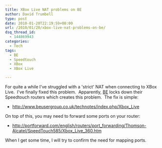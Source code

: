 ```yaml
---
title: XBox Live NAT problems on BE
author: David Trumbell
type: post
date: 2010-01-20T22:19:59+00:00
url: /2010/01/20/xbox-live-nat-problems-on-be/
dsq_thread_id:
  - 144869943
categories:
  - Tech
tags:
  - BE
  - Speedtouch
  - XBox
  - XBox Live

---
```

For quite a while I've struggled with a 'strict' NAT when connecting to XBox Live.  I've finally fixed this problem.  Apparently, [BE](https://en.wikipedia.org/wiki/Be_Un_Limited) locks down their Speedtouch routers which creates this problem.  The fix is simple:

 * http://www.beusergroup.co.uk/technotes/index.php/Xbox_Live

On top of this, you may need to forward some ports on your router:

 * http://portforward.com/english/routers/port_forwarding/Thomson-Alcatel/SpeedTouch585/Xbox_Live_360.htm

When I get some time, I will try to confirm the need for mapping ports.
